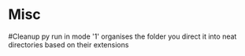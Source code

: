 # Misc
#Cleanup py
run in mode '1'
organises the folder you direct it into neat directories based on their extensions
